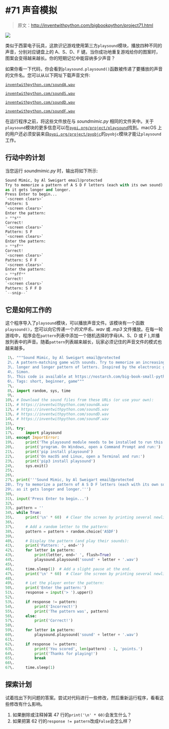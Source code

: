 # #71 声音模拟

> 原文：<http://inventwithpython.com/bigbookpython/project71.html>

![](img/9d995d63aaead72cad01120081eb8f75.png)

类似于西蒙电子玩具，这款识记游戏使用第三方`playsound`模块，播放四种不同的声音，分别对应键盘上的 A、S、D、F 键。当你成功地重复游戏给你的图案时，图案会变得越来越长。你的短期记忆中能容纳多少声音？

如果你看一下代码，你会看到`playsound.playsound()`函数被传递了要播放的声音的文件名。您可以从以下网址下载声音文件:

[`inventwithpython.com/soundA.wav`](https://inventwithpython.com/soundA.wav)

[`inventwithpython.com/soundS.wav`](https://inventwithpython.com/soundS.wav)

[`inventwithpython.com/soundD.wav`](https://inventwithpython.com/soundD.wav)

[`inventwithpython.com/soundF.wav`](https://inventwithpython.com/soundF.wav)

在运行程序之前，将这些文件放在与 *soundmimic.py* 相同的文件夹中。关于`playsound`模块的更多信息可以在[`pypi.org/project/playsound`](https://pypi.org/project/playsound/)找到。macOS 上的用户还必须安装来自[`pypi.org/project/pyobjc`](https://pypi.org/project/pyobjc/)的`pyobjc`模块才能让`playsound`工作。

## 行动中的计划

当您运行 *soundmimic.py* 时，输出将如下所示:

```py
Sound Mimic, by Al Sweigart email@protected
Try to memorize a pattern of A S D F letters (each with its own sound)
as it gets longer and longer.
Press Enter to begin...
`<screen clears>`
Pattern: S
`<screen clears>`
Enter the pattern:
> **s**
Correct!
`<screen clears>`
Pattern: S F
`<screen clears>`
Enter the pattern:
> **sf**
Correct!
`<screen clears>`
Pattern: S F F
`<screen clears>`
Enter the pattern:
> **sff**
Correct!
`<screen clears>`
Pattern: S F F D
`--snip--`
```

## 它是如何工作的

这个程序导入了`playsound`模块，可以播放声音文件。该模块有一个函数`playsound()`，您可以向它传递一个*的文件名。wav* 或 *.mp3* 文件播放。在每一轮游戏中，程序会在`pattern`列表中添加一个随机选择的字母(A、S、D 或 F ),并播放列表中的声音。随着`pattern`列表越来越长，玩家必须记住的声音文件的模式也越来越多。

```py
 1\. """Sound Mimic, by Al Sweigart email@protected
 2\. A pattern-matching game with sounds. Try to memorize an increasingly
 3\. longer and longer pattern of letters. Inspired by the electronic game,
 4\. Simon.
 5\. This code is available at https://nostarch.com/big-book-small-python-programming
 6\. Tags: short, beginner, game"""
 7\. 
 8\. import random, sys, time
 9\. 
10\. # Download the sound files from these URLs (or use your own):
11\. # https://inventwithpython.com/soundA.wav
12\. # https://inventwithpython.com/soundS.wav
13\. # https://inventwithpython.com/soundD.wav
14\. # https://inventwithpython.com/soundF.wav
15\. 
16\. try:
17\.     import playsound
18\. except ImportError:
19\.     print('The playsound module needs to be installed to run this')
20\.     print('program. On Windows, open a Command Prompt and run:')
21\.     print('pip install playsound')
22\.     print('On macOS and Linux, open a Terminal and run:')
23\.     print('pip3 install playsound')
24\.     sys.exit()
25\. 
26\. 
27\. print('''Sound Mimic, by Al Sweigart email@protected
28\. Try to memorize a pattern of A S D F letters (each with its own sound)
29\. as it gets longer and longer.''')
30\. 
31\. input('Press Enter to begin...')
32\. 
33\. pattern = ''
34\. while True:
35\.     print('\n' * 60)  # Clear the screen by printing several newlines.
36\. 
37\.     # Add a random letter to the pattern:
38\.     pattern = pattern + random.choice('ASDF')
39\. 
40\.     # Display the pattern (and play their sounds):
41\.     print('Pattern: ', end='')
42\.     for letter in pattern:
43\.         print(letter, end=' ', flush=True)
44\.         playsound.playsound('sound' + letter + '.wav')
45\. 
46\.     time.sleep(1)  # Add a slight pause at the end.
47\.     print('\n' * 60)  # Clear the screen by printing several newlines.
48\. 
49\.     # Let the player enter the pattern:
50\.     print('Enter the pattern:')
51\.     response = input('> ').upper()
52\. 
53\.     if response != pattern:
54\.         print('Incorrect!')
55\.         print('The pattern was', pattern)
56\.     else:
57\.         print('Correct!')
58\. 
59\.     for letter in pattern:
60\.         playsound.playsound('sound' + letter + '.wav')
61\. 
62\.     if response != pattern:
63\.         print('You scored', len(pattern) - 1, 'points.')
64\.         print('Thanks for playing!')
65\.         break
66\. 
67\.     time.sleep(1) 
```

## 探索计划

试着找出下列问题的答案。尝试对代码进行一些修改，然后重新运行程序，看看这些修改有什么影响。

1.  如果删除或注释掉第 47 行的`print('\n' * 60)`会发生什么？
2.  如果把第 62 行的`response != pattern`改成`False`会怎么样？